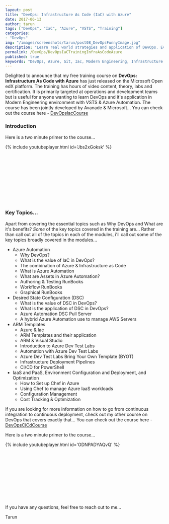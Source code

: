 ```yaml
---
layout: post
title: "DevOps: Infrastructure As Code (IaC) with Azure"
date: 2017-06-13
author: tarun
tags: ["DevOps", "IaC", "Azure", "VSTS", "Training"]
categories:
- "DevOps"
img: "/images/screenshots/tarun/post08_DevOpsFunnyImage.jpg"
description: "Learn real world strategies and application of DevOps. Everything today is code, the advantages of treating your infrastructure as Code are huge! Learn how to use apply modern engineering practices with Azure & VSTS to automate the provisioning of infrastructure in Azure."
permalink: /DevOps/DevOpsIaCTrainingInfraAsCodeAzure
published: true
keywords: "DevOps, Azure, Git, Iac, Modern Engineering, Infrastructure As Code, ARM, ResourceGroup, AzureDevTestLabs, PowerShell, AzureAutomation, DSC, Pull Server in Azure Automation, RunBooks, Pester, Chef"
---
```

Delighted to announce that my free training course on **DevOps: Infrastructure As Code with Azure** has just released on the Microsoft Open edX platform. The training has hours of video content, theory, labs and certification. It is primarily targeted at operations and development teams but is useful for anyone wanting to learn DevOps and it's application in Modern Engineering environment with VSTS & Azure Automation. The course has been jointly developed by Avanade & Microsoft... You can check out the course here - [DevOpsIacCourse](http://bit.ly/AvaDevOps-IaC)
<!--more-->

### Introduction
Here is a two minute primer to the course...

{% include youtubeplayer.html id='Jbs2xGoksk' %}

``` PowerShell













```


### Key Topics...
Apart from covering the essential topics such as Why DevOps and What are it's benefits? *Some* of the key topics covered in the training are... Rather than call out all of the topics in each of the modules, i'll call out some of the key topics broadly covered in the modules... 
 
+ Azure Automation
    - Why DevOps? 
    - What is the value of IaC in DevOps?
    - The combination of Azure & Infrastructure as Code
    - What is Azure Automation
    - What are Assets in Azure Automation?
    - Authoring & Testing RunBooks
    - Workflow RunBooks 
    - Graphical RunBooks
+ Desired State Configuration (DSC)
    - What is the value of DSC in DevOps?
    - What is the application of DSC in DevOps? 
    - Azure Automation DSC Pull Server 
    - A hybrid Azure Automation use to manage AWS Servers
+ ARM Templates
    - Azure & Iac
    - ARM Templates and their application
    - ARM & Visual Studio 
    - Introduction to Azure Dev Test Labs
    - Automation with Azure Dev Test Labs
    - Azure Dev Test Labs Bring Your Own Template (BYOT)
    - Infrastructure Deployment Pipelines 
    - CI/CD for PowerShell 
+ IaaS and PaaS, Environment Configuration and Deployment, and Optimization
    - How to Set up Chef in Azure 
    - Using Chef to manage Azure IaaS workloads 
    - Configuration Management 
    - Cost Tracking & Optimization 

If you are looking for more information on how to go from continuous integration to continuous deployment, check out my other course on DevOps that covers exactly that... You can check out the course here - [DevOpsCiCdCourse](http://bit.ly/DevOpsCiCdInfo)

Here is a two minute primer to the course...

{% include youtubeplayer.html id='ODNPADYAQvQ' %}

``` PowerShell













```

If you have any questions, feel free to reach out to me... 

Tarun 